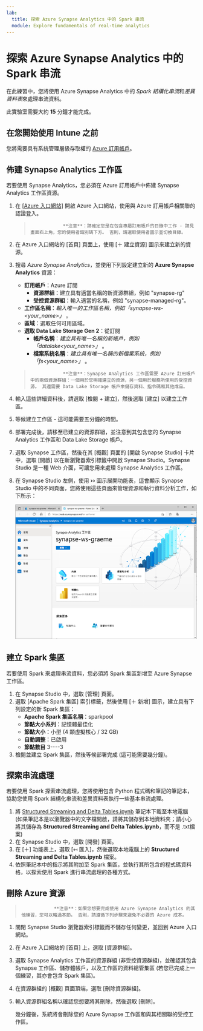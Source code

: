 ```yaml
---
lab:
  title: 探索 Azure Synapse Analytics 中的 Spark 串流
  module: Explore fundamentals of real-time analytics
---
```


# 探索 Azure Synapse Analytics 中的 Spark 串流

在此練習中，您將使用 Azure Synapse Analytics 中的 *Spark 結構化串流*和*差異資料表*來處理串流資料。

此實驗室需要大約 **15** 分鐘才能完成。

## 在您開始使用 Intune 之前

您將需要具有系統管理層級存取權的 [Azure 訂用帳戶](https://azure.microsoft.com/free)。

## 佈建 Synapse Analytics 工作區

若要使用 Synapse Analytics，您必須在 Azure 訂用帳戶中佈建 Synapse Analytics 工作區資源。

1. 在 [[Azure 入口網站]](https://portal.azure.com?azure-portal=true) 開啟 Azure 入口網站，使用與 Azure 訂用帳戶相關聯的認證登入。

    >                 **注意**：請確定您是在包含專屬訂用帳戶的目錄中工作 - 請見畫面右上角，您的使用者識別碼下方。 否則，請選取使用者圖示並切換目錄。

2. 在 Azure 入口網站的 [首頁] 頁面上，使用 [&#65291; 建立資源] 圖示來建立新的資源。
3. 搜尋 *Azure Synapse Analytics*，並使用下列設定建立新的 **Azure Synapse Analytics** 資源：
    - **訂用帳戶**：Azure 訂閱
        - **資源群組**：建立具有適當名稱的新資源群組，例如 "synapse-rg"
        - **受控資源群組**：輸入適當的名稱，例如 "synapse-managed-rg"。
    - **工作區名稱**：*輸入唯一的工作區名稱，例如「synapse-ws-<your_name>」* 。
    - **區域**：選取任何可用區域。
    - **選取 Data Lake Storage Gen 2**：從訂閱
        - **帳戶名稱**：*建立具有唯一名稱的新帳戶，例如「datalake<your_name>」* 。
        - **檔案系統名稱**：*建立具有唯一名稱的新檔案系統，例如「fs<your_name>」* 。

    >                 **注意**：Synapse Analytics 工作區需要 Azure 訂用帳戶中的兩個資源群組：一個用於您明確建立的資源，另一個用於服務所使用的受控資源。 其還需要 Data Lake Storage 帳戶來儲存資料、指令碼和其他成品。

4. 輸入這些詳細資料後，請選取 [檢閱 + 建立]，然後選取 [建立] 以建立工作區。
5. 等候建立工作區 - 這可能需要五分鐘的時間。
6. 部署完成後，請移至已建立的資源群組，並注意到其包含您的 Synapse Analytics 工作區和 Data Lake Storage 帳戶。
7. 選取 Synapse 工作區，然後在其 [概觀] 頁面的 [開啟 Synapse Studio] 卡片中，選取 [開啟] 以在新瀏覽器索引標籤中開啟 Synapse Studio。Synapse Studio 是一種 Web 介面，可讓您用來處理 Synapse Analytics 工作區。
8. 在 Synapse Studio 左側，使用 **&rsaquo;&rsaquo;** 圖示展開功能表，這會顯示 Synapse Studio 中的不同頁面，您將使用這些頁面來管理資源和執行資料分析工作，如下所示：

    ![Synapse Studio](images/synapse-studio.png)

## 建立 Spark 集區

若要使用 Spark 來處理串流資料，您必須將 Spark 集區新增至 Azure Synapse 工作區。

1. 在 Synapse Studio 中，選取 [管理] 頁面。
2. 選取 [Apache Spark 集區] 索引標籤，然後使用 [&#65291; 新增] 圖示，建立具有下列設定的新 Spark 集區：
    - **Apache Spark 集區名稱**：sparkpool
    - **節點大小系列**：記憶體最佳化
    - **節點大小**：小型 (4 顆虛擬核心 / 32 GB)
    - **自動調整**：已啟用
    - **節點數目** 3----3
3. 檢閱並建立 Spark 集區，然後等候部署完成 (這可能需要幾分鐘)。

## 探索串流處理

若要使用 Spark 探索串流處理，您將使用包含 Python 程式碼和筆記的筆記本，協助您使用 Spark 結構化串流和差異資料表執行一些基本串流處理。

1. 將 [Structured Streaming and Delta Tables.ipynb](https://github.com/MicrosoftLearning/DP-900T00A-Azure-Data-Fundamentals/raw/master/streaming/Spark%20Structured%20Streaming%20and%20Delta%20Tables.ipynb) 筆記本下載至本地電腦 (如果筆記本是以瀏覽器中的文字檔開啟，請將其儲存到本地資料夾；請小心將其儲存為 **Structured Streaming and Delta Tables.ipynb**，而不是 .txt檔案)
2. 在 Synapse Studio 中，選取 [開發] 頁面。
3. 在 [&#65291;] 功能表上，選取 [&#8612; 匯入]，然後選取本地電腦上的 **Structured Streaming and Delta Tables.ipynb** 檔案。
4. 依照筆記本中的指示將其附加至 Spark 集區，並執行其所包含的程式碼資料格，以探索使用 Spark 進行串流處理的各種方式。

## 刪除 Azure 資源

>                 **注意**：如果您想要完成使用 Azure Synapse Analytics 的其他練習，您可以略過本節。 否則，請遵循下列步驟來避免不必要的 Azure 成本。

1. 關閉 Synapse Studio 瀏覽器索引標籤而不儲存任何變更，並回到 Azure 入口網站。
1. 在 Azure 入口網站的 [首頁] 上，選取 [資源群組]。
1. 選取 Synapse Analytics 工作區的資源群組 (非受控資源群組)，並確認其包含 Synapse 工作區、儲存體帳戶，以及工作區的資料總管集區 (若您已完成上一個練習，其亦會包含 Spark 集區)。
1. 在資源群組的 [概觀] 頁面頂端，選取 [刪除資源群組]。
1. 輸入資源群組名稱以確認您想要將其刪除，然後選取 [刪除]。

    幾分鐘後，系統將會刪除您的 Azure Synapse 工作區和與其相關聯的受控工作區。

